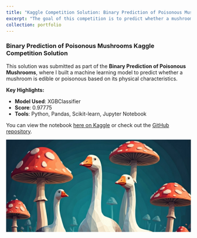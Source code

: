 ```yaml
---
title: "Kaggle Competition Solution: Binary Prediction of Poisonous Mushrooms"
excerpt: "The goal of this competition is to predict whether a mushroom is edible or poisonous based on its physical characteristics.<br/><img src='/images/kaggle/mushrooms.png'>"
collection: portfolio
---
```


### Binary Prediction of Poisonous Mushrooms Kaggle Competition Solution

This solution was submitted as part of the **Binary Prediction of Poisonous Mushrooms**, where I built a machine learning model to predict whether a mushroom is edible or poisonous based on its physical characteristics.

**Key Highlights:**
- **Model Used**: XGBClassifier
- **Score**: 0.97775
- **Tools**: Python, Pandas, Scikit-learn, Jupyter Notebook

You can view the notebook [here on Kaggle](https://www.kaggle.com/code/dimitrijschulz/ps4e8-poisonousmushrooms-score-0-97775) or check out the [GitHub repository](https://github.com/dmtschulz/kaggle-playground-solutions).

![Mushrooms Solution](/images/kaggle/mushrooms.png)
